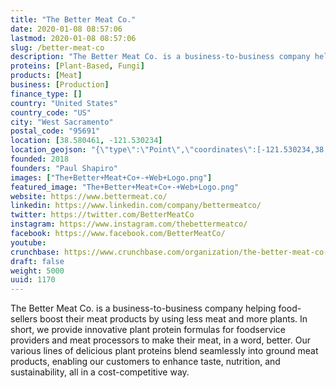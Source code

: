 ```yaml
---
title: "The Better Meat Co."
date: 2020-01-08 08:57:06
lastmod: 2020-01-08 08:57:06
slug: /better-meat-co
description: "The Better Meat Co. is a business-to-business company helping food-sellers boost their meat products by using less meat and more plants. In short, we provide innovative plant protein formulas for foodservice providers and meat processors to make their meat, in a word, better. Our various lines of delicious plant proteins blend seamlessly into ground meat products, enabling our customers to enhance taste, nutrition, and sustainability, all in a cost-competitive way."
proteins: [Plant-Based, Fungi]
products: [Meat]
business: [Production]
finance_type: []
country: "United States"
country_code: "US"
city: "West Sacramento"
postal_code: "95691"
location: [38.580461, -121.530234]
location_geojson: "{\"type\":\"Point\",\"coordinates\":[-121.530234,38.580461]}"
founded: 2018
founders: "Paul Shapiro"
images: ["The+Better+Meat+Co+-+Web+Logo.png"]
featured_image: "The+Better+Meat+Co+-+Web+Logo.png"
website: https://www.bettermeat.co/
linkedin: https://www.linkedin.com/company/bettermeatco/
twitter: https://twitter.com/BetterMeatCo
instagram: https://www.instagram.com/thebettermeatco/
facebook: https://www.facebook.com/BetterMeatCo/
youtube: 
crunchbase: https://www.crunchbase.com/organization/the-better-meat-co-a6bf
draft: false
weight: 5000
uuid: 1170
---
```

The Better Meat Co. is a business-to-business company helping food-sellers boost their meat products by using less meat and more plants. In short, we provide innovative plant protein formulas for foodservice providers and meat processors to make their meat, in a word, better. Our various lines of delicious plant proteins blend seamlessly into ground meat products, enabling our customers to enhance taste, nutrition, and sustainability, all in a cost-competitive way.
